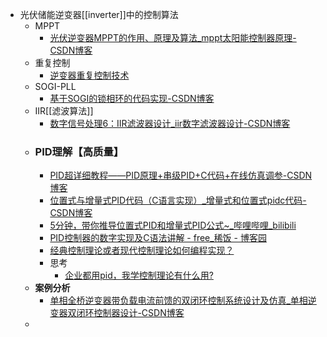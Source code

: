 - 光伏储能逆变器[[inverter]]中的控制算法
	- MPPT
		- [光伏逆变器MPPT的作用、原理及算法_mppt太阳能控制器原理-CSDN博客](https://blog.csdn.net/lyd0813/article/details/135275457)
	- 重复控制
		- [逆变器重复控制技术](https://blog.csdn.net/liuzhijun301/article/details/80445590)
	- SOGI-PLL
		- [基于SOGI的锁相环的代码实现-CSDN博客](https://blog.csdn.net/sinat_40597468/article/details/125582569)
	- IIR[[滤波算法]]
		- [数字信号处理6：IIR滤波器设计_iir数字滤波器设计-CSDN博客](https://blog.csdn.net/zuguorui/article/details/116402961)
	- ### **PID理解**【高质量】
		- [PID超详细教程——PID原理+串级PID+C代码+在线仿真调参-CSDN博客](https://blog.csdn.net/skythinker616/article/details/123019829)
		- [位置式与增量式PID代码（C语言实现）_增量式和位置式pidc代码-CSDN博客](https://blog.csdn.net/qq_30759585/article/details/121611219?sharetype=blog&shareId=121611219&sharerefer=APP&sharesource=qq_36321579)
		- [5分钟，带你推导位置式PID和增量式PID公式~_哔哩哔哩_bilibili](https://www.bilibili.com/video/BV1TP411D7xd/?spm_id_from=333.788.recommend_more_video.-1&vd_source=f92eb336806a7a264c052ec82b31d75d)
		- [PID控制器的数字实现及C语法讲解 - free_稀饭 - 博客园](https://www.cnblogs.com/cjq0301/p/5184808.html)
		- [经典控制理论或者现代控制理论如何编程实现？](https://mp.weixin.qq.com/s?__biz=Mzk0OTU2ODg5OQ==&mid=2247484076&idx=1&sn=fb5ef0dcddde680d5bf95fb1a723e165&chksm=c3571640f4209f561c5e46af79ce3dcacdb1ab1629b79789fb3c881fd0cbb692dd3268d2dd1e&mpshare=1&scene=1&srcid=08115lJNngpuJ2RKEutDrYvM&sharer_shareinfo=72ffc0a84a9f5769dc3dd4b46045d761&sharer_shareinfo_first=72ffc0a84a9f5769dc3dd4b46045d761)
		- 思考
			- [企业都用pid，我学控制理论有什么用?](https://mp.weixin.qq.com/s?__biz=Mzk0OTU2ODg5OQ==&mid=2247484619&idx=1&sn=743751a6f6d152048187d7c5637a19f5&chksm=c26824c051e127f995b5492bad9ada6d85f49bb6c983db0381df046f77e95b5cd08310d943aa&mpshare=1&scene=1&srcid=1020ydvM7nhkqlAnwuN9lagr&sharer_shareinfo=6d4c54e137a5da63ca09f915b2bf9a2a&sharer_shareinfo_first=6d4c54e137a5da63ca09f915b2bf9a2a)
	- **案例分析**
		- [单相全桥逆变器带负载电流前馈的双闭环控制系统设计及仿真_单相逆变器双闭环控制器设计-CSDN博客](https://blog.csdn.net/qq_45040388/article/details/118087862)
	-